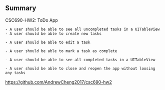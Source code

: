 

## Summary

CSC690-HW2: ToDo App

    - A user should be able to see all uncompleted tasks in a UITableView - A user should be able to create new tasks
    
    - A user should be able to edit a task
    
    - A user should be able to mark a task as complete
    
    - A user should be able to see all completed tasks in a UITableView
    
    - A user should be able to close and reopen the app without loosing any tasks
    
https://github.com/AndrewCheng2017/csc690-hw2

